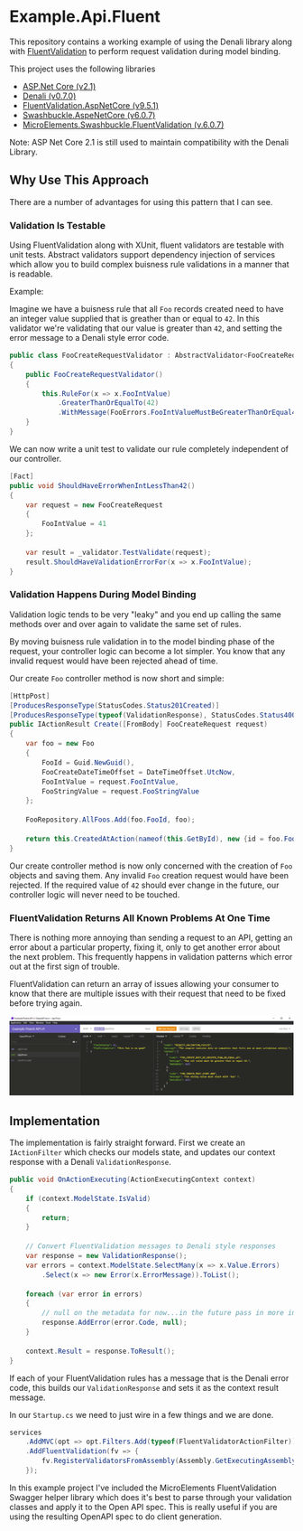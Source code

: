 # Example.Api.Fluent

This repository contains a working example of using the Denali library along with [FluentValidation](https://fluentvalidation.net/) to perform request validation during model binding.

This project uses the following libraries

* [ASP.Net Core (v2.1)](https://docs.microsoft.com/en-us/aspnet/core/release-notes/aspnetcore-2.1?view=aspnetcore-5.0)
* [Denali (v0.7.0)](https://dev.azure.com/plexdev/PlexSystems/_git/Denali)
* [FluentValidation.AspNetCore (v9.5.1)](https://fluentvalidation.net/)
* [Swashbuckle.AspeNetCore (v6.0.7)](https://github.com/domaindrivendev/Swashbuckle.WebApi)
* [MicroElements.Swashbuckle.FluentValidation (v.6.0.7)](https://github.com/micro-elements/MicroElements.Swashbuckle.FluentValidation)

Note: ASP Net Core 2.1 is still used to maintain compatibility with the Denali Library.

## Why Use This Approach

There are a number of advantages for using this pattern that I can see.

### Validation Is Testable

Using FluentValidation along with XUnit, fluent validators are testable with unit tests.  Abstract validators support dependency injection of services which allow you to build complex buisness rule validations in a manner that is readable.

Example:

Imagine we have a buisness rule that all `Foo` records created need to have an integer value supplied that is greather than or equal to `42`.  In this validator we're validating that our value is greater than `42`, and setting the error message to a Denali style error code.

```cs
public class FooCreateRequestValidator : AbstractValidator<FooCreateRequest>
{
    public FooCreateRequestValidator()
    {
        this.RuleFor(x => x.FooIntValue)
            .GreaterThanOrEqualTo(42)
            .WithMessage(FooErrors.FooIntValueMustBeGreaterThanOrEqual42);
    }
}
```

We can now write a unit test to validate our rule completely independent of our controller.

```cs
[Fact]
public void ShouldHaveErrorWhenIntLessThan42()
{
    var request = new FooCreateRequest
    {
        FooIntValue = 41
    };

    var result = _validator.TestValidate(request);
    result.ShouldHaveValidationErrorFor(x => x.FooIntValue);
}
```

### Validation Happens During Model Binding

Validation logic tends to be very "leaky" and you end up calling the same methods over and over again to validate the same set of rules.

By moving buisness rule validation in to the model binding phase of the request, your controller logic can become a lot simpler.  You know that any invalid request would have been rejected ahead of time.

Our create `Foo` controller method is now short and simple:

```cs
[HttpPost]
[ProducesResponseType(StatusCodes.Status201Created)]
[ProducesResponseType(typeof(ValidationResponse), StatusCodes.Status400BadRequest)]
public IActionResult Create([FromBody] FooCreateRequest request)
{
    var foo = new Foo
    {
        FooId = Guid.NewGuid(),
        FooCreateDateTimeOffset = DateTimeOffset.UtcNow,
        FooIntValue = request.FooIntValue,
        FooStringValue = request.FooStringValue
    };
    
    FooRepository.AllFoos.Add(foo.FooId, foo);

    return this.CreatedAtAction(nameof(this.GetById), new {id = foo.FooId}, foo);
}
```

Our create controller method is now only concerned with the creation of `Foo` objects and saving them.  Any invalid `Foo` creation request would have been rejected.  If the required value of `42` should ever change in the future, our controller logic will never need to be touched.

### FluentValidation Returns All Known Problems At One Time

There is nothing more annoying than sending a request to an API, getting an error about a particular property, fixing it, only to get another error about the next problem.  This frequently happens in validation patterns which error out at the first sign of trouble.

FluentValidation can return an array of issues allowing your consumer to know that there are multiple issues with their request that need to be fixed before trying again.

![Multiple Errors](img/screenshot_multiple_errors.png)

## Implementation

The implementation is fairly straight forward.  First we create an `IActionFilter` which checks our models state, and updates our context response with a Denali `ValidationResponse`.

```cs
public void OnActionExecuting(ActionExecutingContext context)
{
    if (context.ModelState.IsValid)
    {
        return;
    }

    // Convert FluentValidation messages to Denali style responses
    var response = new ValidationResponse();
    var errors = context.ModelState.SelectMany(x => x.Value.Errors)
        .Select(x => new Error(x.ErrorMessage)).ToList();

    foreach (var error in errors)
    {
        // null on the metadata for now...in the future pass in more info?
        response.AddError(error.Code, null);
    }

    context.Result = response.ToResult();
}
```

If each of your FluentValidation rules has a message that is the Denali error code, this builds our `ValidationResponse` and sets it as the context result message.

In our `Startup.cs` we need to just wire in a few things and we are done.

```cs
services
    .AddMVC(opt => opt.Filters.Add(typeof(FluentValidatorActionFilter)))
    .AddFluentValidation(fv => {
        fv.RegisterValidatorsFromAssembly(Assembly.GetExecutingAssembly());
    });
```

In this example project I've included the MicroElements FluentValidation Swagger helper library which does it's best to parse through your validation classes and apply it to the Open API spec.  This is really useful if you are using the resulting OpenAPI spec to do client generation.

